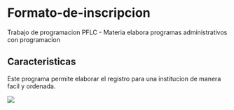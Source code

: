 # Formato-de-inscripcion
Trabajo de programacion PFLC - Materia elabora programas administrativos con programacion

## Caracteristicas
Este programa permite elaborar el registro para una institucion de manera facil y ordenada.

![](image.png)
